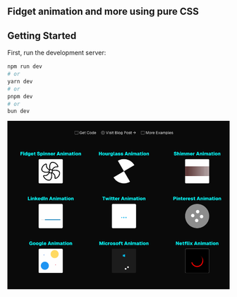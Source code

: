 ## Fidget animation and more using pure CSS

## Getting Started

First, run the development server:

```bash
npm run dev
# or
yarn dev
# or
pnpm dev
# or
bun dev
```

[![xxx](https://github.com/jaydeepw/example-fidget-spinner-css-animation-nextjs/blob/main/demo-no-title.gif?raw=true)](https://github.com/jaydeepw/example-fidget-spinner-css-animation-nextjs/blob/main/demo-no-title.gif?raw=true)
